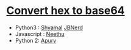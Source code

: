 # [Convert hex to base64](http://cryptopals.com/sets/1/challenges/1)

* Python3 : [Shyamal](https://github.com/svaderia/SIG_Cryptography/blob/master/Cryptopal/Problem_1/Shyamal/solution.py) [JBNerd](https://github.com/jbnerd/SIG_Cryptography/blob/master/Cryptopal/Problem_1/JBNerd/convert.py)
* Javascript : [Neethu](https://github.com/Roboneet/SIG_Cryptography/blob/neethu/Cryptopal/Problem_1/Neethu/convert_hex_to_base64.js)
* Python 2: [Apurv](https://github.com/Apurv-Bajaj/SIG_Cryptography/blob/master/Cryptopal/Problem_1/Apurv/solution.py)
